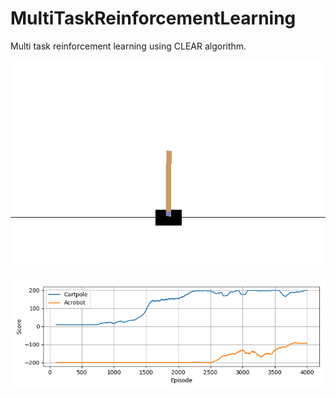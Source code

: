 # MultiTaskReinforcementLearning
Multi task reinforcement learning using CLEAR algorithm.

![cartpole sample gif](https://github.com/joel-ho/MultiTaskReinforcementLearning/blob/main/sample_img/cartpole_sample.gif "Cartpole")

![training sample result](https://github.com/joel-ho/MultiTaskReinforcementLearning/blob/main/sample_img/training_sample.png "Training")

